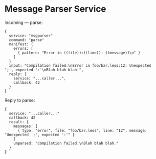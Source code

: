 # Message Parser Service

Incoming — parse:

    {
      service: "msgparser"
      command: "parse"
      manifest: {
        errors: [
          { pattern: "Error in ((file)):((line)): ((message))\n" }
        ]
      }
      input: "Compilation failed.\nError in foo/bar.less:12: Unexpected ';', expected ':'\nBlah blah blah.",
      reply: {
        service: "...caller...",
        callback: 42
      }
    }

Reply to parse:

    {
      service: "...caller..."
      callback: 42
      result: {
        messages: [
          { type: "error", file: "foo/bar.less", line: "12", message: "Unexpected ';', expected ':'" }
        ]
        unparsed: "Compilation failed.\nBlah blah blah."
      }
    }
